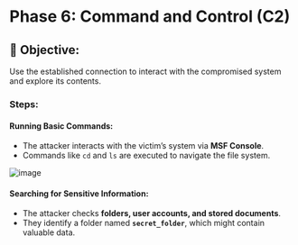 # Phase 6: Command and Control (C2)

## 🌟 Objective:
Use the established connection to interact with the compromised system and explore its contents.

### Steps:
#### Running Basic Commands:
- The attacker interacts with the victim’s system via **MSF Console**.
- Commands like `cd` and `ls` are executed to navigate the file system.

![image](https://github.com/user-attachments/assets/6501381c-59d7-44cf-8487-6442cea0bb95)

#### Searching for Sensitive Information:
- The attacker checks **folders, user accounts, and stored documents**.
- They identify a folder named **`secret_folder`**, which might contain valuable data.
